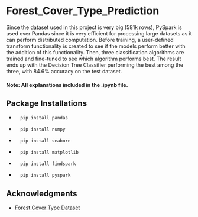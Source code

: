 # Forest_Cover_Type_Prediction
Since the dataset used in this project is very big (581k rows), PySpark is used over Pandas since it is very efficient for processing large datasets as it can perform distributed computation. Before training, a user-defined transform functionality is created to see if the models perform better with the addition of this functionality. Then, three classification algorithms are trained and fine-tuned to see which algorithm performs best. The result ends up with the Decision Tree Classifier performing the best among the three, with 84.6% accuracy on the test dataset.

#### Note: All explanations included in the .ipynb file.

## Package Installations
-       pip install pandas
       
-       pip install numpy  
  
-       pip install seaborn
 
-       pip install matplotlib
     
-       pip install findspark
 
-       pip install pyspark

## Acknowledgments
- <a href="https://archive.ics.uci.edu/ml/datasets/covertype">Forest Cover Type Dataset</a>
